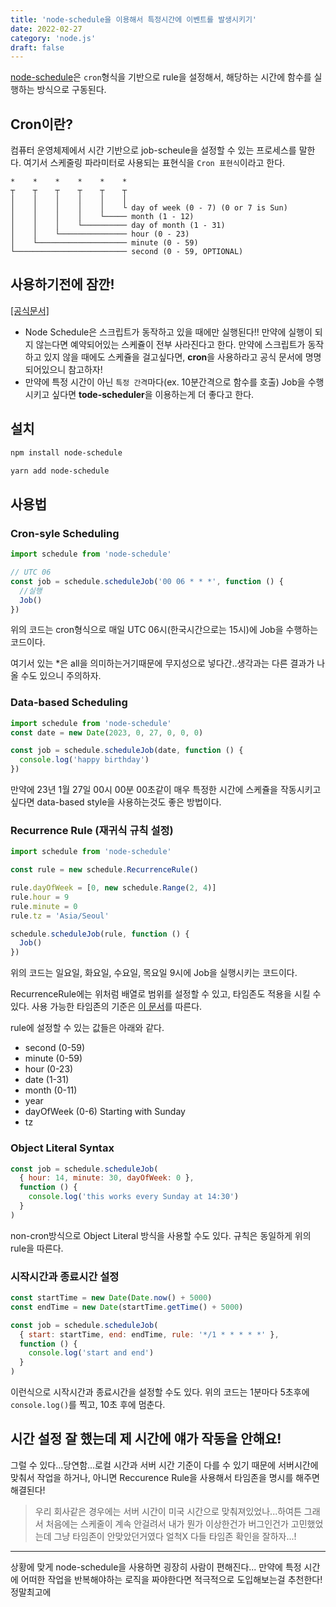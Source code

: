 ```yaml
---
title: 'node-schedule을 이용해서 특정시간에 이벤트를 발생시키기'
date: 2022-02-27
category: 'node.js'
draft: false
---
```


[node-schedule](https://github.com/node-schedule/node-schedule)은 `cron`형식을 기반으로 rule을 설정해서, 해당하는 시간에 함수를 실행하는 방식으로 구동된다.

## Cron이란?

컴퓨터 운영체제에서 시간 기반으로 job-scheule을 설정할 수 있는 프로세스를 말한다. 여기서 스케줄링 파라미터로 사용되는 표현식을 `Cron 표현식`이라고 한다.

```
*    *    *    *    *    *
┬    ┬    ┬    ┬    ┬    ┬
│    │    │    │    │    │
│    │    │    │    │    └ day of week (0 - 7) (0 or 7 is Sun)
│    │    │    │    └───── month (1 - 12)
│    │    │    └────────── day of month (1 - 31)
│    │    └─────────────── hour (0 - 23)
│    └──────────────────── minute (0 - 59)
└───────────────────────── second (0 - 59, OPTIONAL)
```

## 사용하기전에 잠깐!

[[공식문서]](https://github.com/node-schedule/node-schedule#overview)

- Node Schedule은 스크립트가 동작하고 있을 때에만 실행된다!! 만약에 실행이 되지 않는다면 예약되어있는 스케쥴이 전부 사라진다고 한다.
  만약에 스크립트가 동작하고 있지 않을 때에도 스케쥴을 걸고싶다면, **cron**을 사용하라고 공식 문서에 명명되어있으니 참고하자!
- 만약에 특정 시간이 아닌 `특정 간격`마다(ex. 10분간격으로 함수를 호출) Job을 수행시키고 싶다면 **tode-scheduler**을 이용하는게 더 좋다고 한다.

## 설치

```bash
npm install node-schedule
```

```bash
yarn add node-schedule
```

## 사용법

### Cron-syle Scheduling

```js
import schedule from 'node-schedule'

// UTC 06
const job = schedule.scheduleJob('00 06 * * *', function () {
  //실행
  Job()
})
```

위의 코드는 cron형식으로 매일 UTC 06시(한국시간으로는 15시)에 Job을 수행하는 코드이다.

여기서 있는 \*은 all을 의미하는거기때문에 무지성으로 넣다간..생각과는 다른 결과가 나올 수도 있으니 주의하자.

### Data-based Scheduling

```js
import schedule from 'node-schedule'
const date = new Date(2023, 0, 27, 0, 0, 0)

const job = schedule.scheduleJob(date, function () {
  console.log('happy birthday')
})
```

만약에 23년 1월 27일 00시 00분 00초같이 매우 특정한 시간에 스케쥴을 작동시키고 싶다면 data-based style을 사용하는것도 좋은 방법이다.

### Recurrence Rule (재귀식 규칙 설정)

```js
import schedule from 'node-schedule'

const rule = new schedule.RecurrenceRule()

rule.dayOfWeek = [0, new schedule.Range(2, 4)]
rule.hour = 9
rule.minute = 0
rule.tz = 'Asia/Seoul'

schedule.scheduleJob(rule, function () {
  Job()
})
```

위의 코드는 일요일, 화요일, 수요일, 목요일 9시에 Job을 실행시키는 코드이다.

RecurrenceRule에는 위처럼 배열로 범위를 설정할 수 있고, 타임존도 적용을 시킬 수 있다. 사용 가능한 타임존의 기준은 [이 문서](https://en.wikipedia.org/wiki/List_of_tz_database_time_zones)를 따른다.

rule에 설정할 수 있는 값들은 아래와 같다.

- second (0-59)
- minute (0-59)
- hour (0-23)
- date (1-31)
- month (0-11)
- year
- dayOfWeek (0-6) Starting with Sunday
- tz

### Object Literal Syntax

```js
const job = schedule.scheduleJob(
  { hour: 14, minute: 30, dayOfWeek: 0 },
  function () {
    console.log('this works every Sunday at 14:30')
  }
)
```

non-cron방식으로 Object Literal 방식을 사용할 수도 있다. 규칙은 동일하게 위의 rule을 따른다.

### 시작시간과 종료시간 설정

```js
const startTime = new Date(Date.now() + 5000)
const endTime = new Date(startTime.getTime() + 5000)

const job = schedule.scheduleJob(
  { start: startTime, end: endTime, rule: '*/1 * * * * *' },
  function () {
    console.log('start and end')
  }
)
```

이런식으로 시작시간과 종료시간을 설정할 수도 있다. 위의 코드는 1분마다 5초후에 `console.log()`를 찍고, 10초 후에 멈춘다.

## 시간 설정 잘 했는데 제 시간에 얘가 작동을 안해요!

그럴 수 있다...당연함...로컬 시간과 서버 시간 기준이 다를 수 있기 때문에 서버시간에 맞춰서 작업을 하거나, 아니면 Reccurence Rule을 사용해서 타임존을 명시를 해주면 해결된다!

> 우리 회사같은 경우에는 서버 시간이 미국 시간으로 맞춰져있었나...하여튼 그래서 처음에는 스케줄이 계속 안걸려서 내가 뭔가 이상한건가 버그인건가 고민했었는데 그냥 타임존이 안맞았던거였다 얼척X 다들 타임존 확인을 잘하자...!

---

상황에 맞게 node-schedule을 사용하면 굉장히 사람이 편해진다... 만약에 특정 시간에 어떠한 작업을 반복해야하는 로직을 짜야한다면 적극적으로 도입해보는걸 추천한다! 정말최고에
